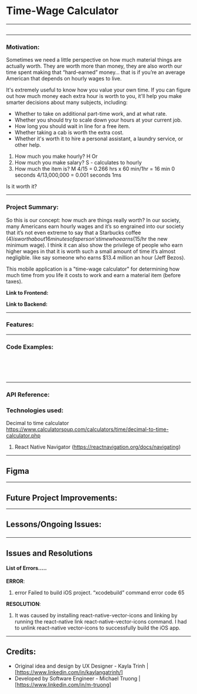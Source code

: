 # Time-Wage Calculator

---

![]()

---

### Motivation:
Sometimes we need a little perspective on how much material things are actually worth. They are worth more than money, they are also worth our time spent making that “hard-earned” money… that is if you’re an average American that depends on hourly wages to live. 

It's extremely useful to know how you value your own time. If you can figure out how much money each extra hour is worth to you, it'll help you make smarter decisions about many subjects, including: 

* Whether to take on additional part-time work, and at what rate. 
* Whether you should try to scale down your hours at your current job. 
* How long you should wait in line for a free item. 
* Whether taking a cab is worth the extra cost. 
* Whether it's worth it to hire a personal assistant, a laundry service, or other help. 

1. How much you make hourly? H 
Or 
2. How much you make salary? S - calculates to hourly 
3. How much the item is? M 
$4/$15 = 0.266 hrs x 60 min/1hr = 16 min 0 seconds 
$4/$13,000,000 = 0.001 seconds 1ms 

Is it worth it? 

---

### Project Summary:

So this is our concept: how much are things really worth? In our society, many Americans earn hourly wages and it’s so engrained into our society that it’s not even extreme to say that a Starbucks coffee ($4) is worth about 16 minutes of a person’s time who earns ($15/hr the new minimum wage). I think it can also show the privilege of people who earn higher wages in that it is worth such a small amount of time it’s almost negligible. like say someone who earns $13.4 million an hour (Jeff Bezos).

This mobile application is a "time-wage calculator" for determining how much time from you life it costs to work and earn a material item (before taxes).

**Link to Frontend:** 


**Link to Backend:** 


---

### Features:

---

### Code Examples:


```
```



```


```



```

```


```

```
---

### API Reference:


### Technologies used:
Decimal to time calculator https://www.calculatorsoup.com/calculators/time/decimal-to-time-calculator.php 
1. React Native Navigator (https://reactnavigation.org/docs/navigating)

---

## Figma 



---

## Future Project Improvements:


---

## Lessons/Ongoing Issues:

### 



---

## Issues and Resolutions

#### List of Errors.....

**ERROR**:
1. error Failed to build iOS project. “xcodebuild” command error code 65

**RESOLUTION**:
1. It was caused by installing react-native-vector-icons and linking by running the react-native link react-native-vector-icons command. I had to unlink react-native vector-icons to successfully build the iOS app.

---

## Credits:
- Original idea and design by UX Designer - Kayla Trinh | [https://www.linkedin.com/in/kaylangatrinh/]
- Developed by Software Engineer - Michael Truong | [https://www.linkedin.com/in/m-truong]